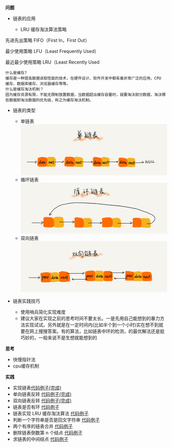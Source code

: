 **问题**
+ 链表的应用

   + LRU 缓存淘汰算法策略

先进先出策略 FIFO（First In，First Out）

最少使用策略 LFU（Least Frequently Used）

最近最少使用策略 LRU（Least Recently Used

```
什么是缓存?
缓存是一种提高数据读取性能的技术，在硬件设计、软件开发中都有着非常广泛的应用，CPU 缓存、数据库缓存、浏览器缓存等等。
什么是缓存淘汰机制？
因为缓存资源有限，不能无限制放置数据，当数据超出缓存容量时，就要淘汰部分数据，淘汰哪些数据即淘汰数据的优先级，称之为缓存淘汰机制。

```

+ 链表的类型

   + 单链表
  ![](../image/img2-2-1.jpg)
   + 循环链表
   ![](../image/img2-2-2.jpg) 
   + 双向链表
   ![](../image/img2-2-3.jpg) 

+ 链表实践技巧
    
    + 使用哨兵简化实现难度
    + 建议大家在实现之前的思考时间不要太长。一是先用自己能想到的暴力方法实现试试。另外就是在一定时间内(比如半个到一个小时)实在想不到就要在网上搜搜答案。有的算法，比如链表中环的检测，的最优解法还是挺巧妙的，一般来说不是生想就能想到的
   
**思考**
+ 快慢指针法
+ cpu缓存机制

**实践**
+ 实现链表[代码例子(完成)](/src/main/java/com/zlykernel/pratice/algorithm/link/SinglyLinkedList.java) 
+ 单向链表反转 [代码例子(完成)](../../algorithm/others/README.md) 
+ 双向链表反转 [代码例子(完成)](../../algorithm/others/README.md) 
+ 链表是否有环 [代码例子](../../algorithm/others/README.md) 
+ 链表实现 LRU 缓存淘汰算法 [代码例子](../../algorithm/others/README.md) 
+ 判断一个字符串是否是回文字符串 [代码例子](../../algorithm/others/README.md) 
+ 两个有序的链表合并 [代码例子](../../algorithm/others/README.md)
+ 删除链表倒数第 n 个结点 [代码例子](../../algorithm/others/README.md)
+ 求链表的中间结点 [代码例子](../../algorithm/others/README.md)